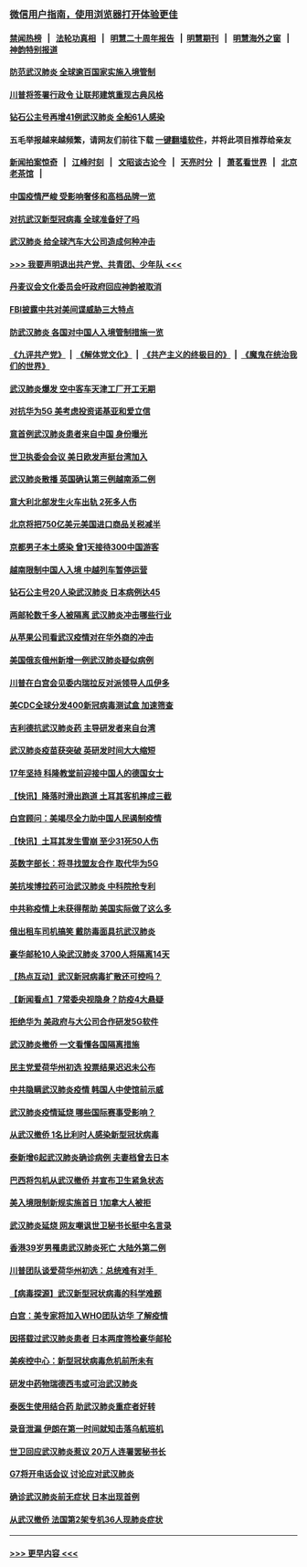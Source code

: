 ### [微信用户指南，使用浏览器打开体验更佳](https://github.com/gfw-breaker/banned-news1/blob/master/indexes/wechat-guide.md?t=0)
#### [禁闻热榜](热点新闻.md?t=0)  &nbsp;&nbsp;|&nbsp;&nbsp; [法轮功真相](https://github.com/gfw-breaker/truth/blob/master/README.md?t=0) &nbsp;&nbsp;|&nbsp;&nbsp; [明慧二十周年报告](https://github.com/gfw-breaker/mh-reports/blob/master/README.md?t=0) &nbsp;&nbsp;|&nbsp;&nbsp;[明慧期刊](https://github.com/gfw-breaker/mh-qikan) &nbsp;&nbsp;|&nbsp;&nbsp; [明慧海外之窗](https://github.com/gfw-breaker/mh-news/blob/master/README.md?t=0) &nbsp;&nbsp;|&nbsp;&nbsp; [神韵特别报道](https://github.com/gfw-breaker/mh-news/blob/master/shenyun.md?t=0)
#### [防范武汉肺炎 全球逾百国家实施入境管制](../pages/nsc418/n11850557.md?t=02071455) 
#### [川普将签署行政令 让联邦建筑重现古典风格](../pages/nsc418/n11850654.md?t=02071455) 
#### [钻石公主号再增41例武汉肺炎 全船61人感染](../pages/nsc418/n11850401.md?t=02071455) 
#### 五毛举报越来越频繁，请网友们前往下载 [一键翻墙软件](https://github.com/gfw-breaker/ssr-accounts)，并将此项目推荐给亲友
#### [新闻拍案惊奇](https://github.com/gfw-breaker/banned-news1/blob/master/pages/link4.md) &nbsp;&nbsp;|&nbsp;&nbsp; [江峰时刻](https://github.com/gfw-breaker/banned-news1/blob/master/pages/link4.md) &nbsp;&nbsp;|&nbsp;&nbsp; [文昭谈古论今](https://github.com/gfw-breaker/banned-news1/blob/master/pages/link4.md) &nbsp;&nbsp;|&nbsp;&nbsp; [天亮时分](https://github.com/gfw-breaker/banned-news1/blob/master/pages/link4.md) &nbsp;&nbsp;|&nbsp;&nbsp; [萧茗看世界](https://github.com/gfw-breaker/banned-news1/blob/master/pages/link4.md) &nbsp;&nbsp;|&nbsp;&nbsp; [北京老茶馆](https://github.com/gfw-breaker/banned-news1/blob/master/pages/link4.md) &nbsp;&nbsp;|&nbsp;&nbsp; 
#### [中国疫情严峻 受影响奢侈和高档品牌一览](../pages/nsc418/n11850319.md?t=02071455) 
#### [对抗武汉新型冠病毒 全球准备好了吗](../pages/nsc418/n11850142.md?t=02071455) 
#### [武汉肺炎 给全球汽车大公司造成何种冲击](../pages/nsc418/n11850056.md?t=02071455) 
#### [>>> 我要声明退出共产党、共青团、少年队 <<<](https://github.com/begood0513/goodnews/blob/master/quit/letter.md) 
#### [丹麦议会文化委员会吁政府回应神韵被取消](../pages/nsc418/n11849312.md?t=02071455) 
#### [FBI披露中共对美间谍威胁三大特点](../pages/nsc418/n11849700.md?t=02071455) 
#### [防武汉肺炎 各国对中国人入境管制措施一览](../pages/nsc418/n11838726.md?t=02071455) 
#### [《九评共产党》](https://github.com/begood0513/9ping.md/blob/master/README.md) &nbsp;|&nbsp; [《解体党文化》](../../../../jtdwh.md/blob/master/README.md)  &nbsp;|&nbsp; [《共产主义的终极目的》](../../../../gczydzjmd.md/blob/master/README.md) &nbsp;|&nbsp; [《魔鬼在统治我们的世界》](../../../../mgztzwmdsj.md/blob/master/README.md) 
#### [武汉肺炎爆发 空中客车天津工厂开工无期](../pages/nsc418/n11849634.md?t=02071455) 
#### [对抗华为5G 美考虑投资诺基亚和爱立信](../pages/nsc418/n11849510.md?t=02071455) 
#### [意首例武汉肺炎患者来自中国 身份曝光](../pages/nsc418/n11849454.md?t=02071455) 
#### [世卫执委会会议 美日欧发声挺台湾加入](../pages/nsc418/n11849433.md?t=02071455) 
#### [武汉肺炎散播 英国确认第三例越南添二例](../pages/nsc418/n11849439.md?t=02071455) 
#### [意大利北部发生火车出轨 2死多人伤](../pages/nsc418/n11848999.md?t=02071455) 
#### [北京将把750亿美元美国进口商品关税减半](../pages/nsc418/n11848896.md?t=02071455) 
#### [京都男子本土感染 曾1天接待300中国游客](../pages/nsc418/n11848641.md?t=02071455) 
#### [越南限制中国人入境 中越列车暂停运营](../pages/nsc418/n11847844.md?t=02071455) 
#### [钻石公主号20人染武汉肺炎 日本病例达45](../pages/nsc418/n11847823.md?t=02071455) 
#### [两邮轮数千多人被隔离 武汉肺炎冲击哪些行业](../pages/nsc418/n11847456.md?t=02071455) 
#### [从苹果公司看武汉疫情对在华外商的冲击](../pages/nsc418/n11847586.md?t=02071455) 
#### [美国俄亥俄州新增一例武汉肺炎疑似病例](../pages/nsc418/n11847714.md?t=02071455) 
#### [川普在白宫会见委内瑞拉反对派领导人瓜伊多](../pages/nsc418/n11847391.md?t=02071455) 
#### [美CDC全球分发400新冠病毒测试盒 加速筛查](../pages/nsc418/n11847260.md?t=02071455) 
#### [吉利德抗武汉肺炎药 主导研发者来自台湾](../pages/nsc418/n11847064.md?t=02071455) 
#### [武汉肺炎疫苗获突破 英研发时间大大缩短](../pages/nsc418/n11846915.md?t=02071455) 
#### [17年坚持 科隆教堂前迎接中国人的德国女士](../pages/nsc418/n11846781.md?t=02071455) 
#### [【快讯】降落时滑出跑道 土耳其客机摔成三截](../pages/nsc418/n11847021.md?t=02071455) 
#### [白宫顾问：美竭尽全力助中国人民遏制疫情](../pages/nsc418/n11846756.md?t=02071455) 
#### [【快讯】土耳其发生雪崩 至少31死50人伤](../pages/nsc418/n11846680.md?t=02071455) 
#### [英数字部长：将寻找盟友合作 取代华为5G](../pages/nsc418/n11846485.md?t=02071455) 
#### [美抗埃博拉药可治武汉肺炎 中科院抢专利](../pages/nsc418/n11846409.md?t=02071455) 
#### [中共称疫情上未获得帮助 美国实际做了这么多](../pages/nsc418/n11846008.md?t=02071455) 
#### [俄出租车司机搞笑 戴防毒面具抗武汉肺炎](../pages/nsc418/n11845703.md?t=02071455) 
#### [豪华邮轮10人染武汉肺炎 3700人将隔离14天](../pages/nsc418/n11845543.md?t=02071455) 
#### [【热点互动】武汉新冠病毒扩散还可控吗？](../pages/nsc418/n11844750.md?t=02071455) 
#### [【新闻看点】7常委央视隐身？防疫4大悬疑](../pages/nsc418/n11844611.md?t=02071455) 
#### [拒绝华为 美政府与大公司合作研发5G软件](../pages/nsc418/n11844625.md?t=02071455) 
#### [武汉肺炎撤侨 一文看懂各国隔离措施](../pages/nsc418/n11844216.md?t=02071455) 
#### [民主党爱荷华州初选 投票结果迟迟未公布](../pages/nsc418/n11844207.md?t=02071455) 
#### [中共隐瞒武汉肺炎疫情 韩国人中使馆前示威](../pages/nsc418/n11844084.md?t=02071455) 
#### [武汉肺炎疫情延烧 哪些国际赛事受影响？](../pages/nsc418/n11843958.md?t=02071455) 
#### [从武汉撤侨 1名比利时人感染新型冠状病毒](../pages/nsc418/n11843977.md?t=02071455) 
#### [泰新增6起武汉肺炎确诊病例 夫妻档曾去日本](../pages/nsc418/n11843900.md?t=02071455) 
#### [巴西将包机从武汉撤侨 并宣布卫生紧急状态](../pages/nsc418/n11843418.md?t=02071455) 
#### [美入境限制新规实施首日 1加拿大人被拒](../pages/nsc418/n11843058.md?t=02071455) 
#### [武汉肺炎延烧 网友嘲讽世卫秘书长挺中名言录](../pages/nsc418/n11843056.md?t=02071455) 
#### [香港39岁男罹患武汉肺炎死亡 大陆外第二例](../pages/nsc418/n11843026.md?t=02071455) 
#### [川普团队谈爱荷华州初选：总统难有对手  ](../pages/nsc418/n11842867.md?t=02071455) 
#### [【病毒探源】武汉新型冠状病毒的科学难题](../pages/nsc418/n11842176.md?t=02071455) 
#### [白宫：美专家将加入WHO团队访华 了解疫情](../pages/nsc418/n11842198.md?t=02071455) 
#### [因搭载过武汉肺炎患者 日本两度筛检豪华邮轮](../pages/nsc418/n11842447.md?t=02071455) 
#### [美疾控中心：新型冠状病毒危机前所未有](../pages/nsc418/n11842406.md?t=02071455) 
#### [研发中药物瑞德西韦或可治武汉肺炎](../pages/nsc418/n11842100.md?t=02071455) 
#### [泰医生使用结合药 助武汉肺炎重症者好转](../pages/nsc418/n11842096.md?t=02071455) 
#### [录音泄漏 伊朗在第一时间就知击落乌航班机](../pages/nsc418/n11842002.md?t=02071455) 
#### [世卫回应武汉肺炎惹议 20万人连署罢秘书长](../pages/nsc418/n11841664.md?t=02071455) 
#### [G7将开电话会议 讨论应对武汉肺炎](../pages/nsc418/n11841658.md?t=02071455) 
#### [确诊武汉肺炎前无症状 日本出现首例](../pages/nsc418/n11841567.md?t=02071455) 
#### [从武汉撤侨 法国第2架专机36人现肺炎症状](../pages/nsc418/n11841382.md?t=02071455) 

----
#### [ >>> 更早内容 <<< ](../indexes/nsc418-earlier.md)
